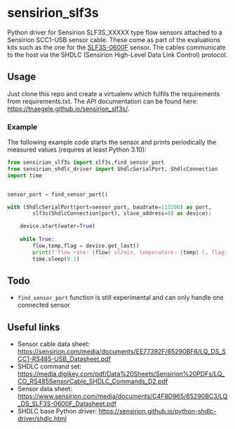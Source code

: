 # sensirion_slf3s
Python driver for Sensirion SLF3S_XXXXX type flow sensors attached to a Sensirion SCC1-USB sensor cable. These come as part of the evaluations kits such as the one for the [SLF3S-0600F](https://www.sensirion.com/products/catalog/EK-SLF3S-0600F/) sensor. The cables communicate to the host via the SHDLC (Sensirion High-Level Data Link Control) protocol.  

## Usage
Just clone this repo and create a virtualenv which fulfils the requirements from requirements.txt. 
The API documentation can be found here: https://tnaegele.github.io/sensirion_slf3s/.

### Example
The following example code starts the sensor and prints periodically the measured values (requires at least Python 3.10):
~~~python
from sensirion_slf3s import slf3s,find_sensor_port
from sensirion_shdlc_driver import ShdlcSerialPort, ShdlcConnection
import time


sensor_port = find_sensor_port()

with (ShdlcSerialPort(port=sensor_port, baudrate=115200) as port, 
        slf3s(ShdlcConnection(port), slave_address=0) as device):

    device.start(water=True)
    
    while True:
        flow,temp,flag = device.get_last()
        print(f'flow rate: {flow} ul/min, temperature: {temp} C, flag: {flag}')
        time.sleep(0.1)
~~~

## Todo
- `find_sensor_port` function is still experimental and can only handle one connected sensor
## Useful links
- Sensor cable data sheet: https://sensirion.com/media/documents/EE77392F/65290BF6/LQ_DS_SCC1-RS485-USB_Datasheet.pdf
- SHDLC command set: https://media.digikey.com/pdf/Data%20Sheets/Sensirion%20PDFs/LQ_CO_RS485SensorCable_SHDLC_Commands_D2.pdf
- Sensor data sheet: https://www.sensirion.com/media/documents/C4F8D965/65290BC3/LQ_DS_SLF3S-0600F_Datasheet.pdf
- SHDLC base Python driver: https://sensirion.github.io/python-shdlc-driver/shdlc.html
